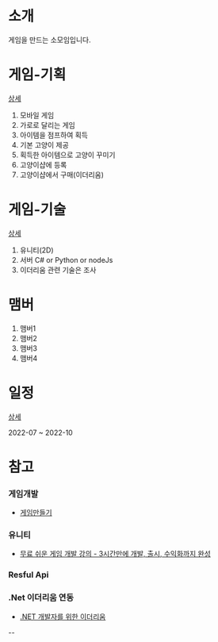 # 소개
게임을 만드는 소모임입니다.

# 게임-기획 
[상세](https://github.com/justsoo/run-earn/blob/main/docs/%EA%B2%8C%EC%9E%84-%EA%B8%B0%ED%9A%8D.md)
1. 모바일 게임
2. 가로로 달리는 게임
3. 아이템을 점프하여 획득
4. 기본 고양이 제공
5. 획득한 아이템으로 고양이 꾸미기
6. 고양이샵에 등록
7. 고양이샵에서 구매(이더리움)

# 게임-기술 
[상세](https://github.com/justsoo/run-earn/blob/main/docs/%EA%B2%8C%EC%9E%84-%EA%B8%B0%ED%9A%8D.md)
1. 유니티(2D)
2. 서버 C# or Python or nodeJs
3. 이더리움 관련 기술은 조사

# 맴버
1. 맴버1
2. 맴버2
3. 맴버3
4. 맴버4

# 일정 
[상세](https://github.com/justsoo/run-earn/blob/main/docs/%EC%9D%BC%EC%A0%95.md)

2022-07 ~ 2022-10


# 참고
### 게임개발
  - [게임만들기](https://bridgegames.tistory.com/37)
### 유니티
  - [무료 쉬운 게임 개발 강의 - 3시간만에 개발, 출시, 수익화까지 완성](https://www.youtube.com/watch?v=EqoU1PodQQ4)
### Resful Api
### .Net 이더리움 연동
  - [.NET 개발자를 위한 이더리움](https://ethereum.org/ko/dot-net/)



--